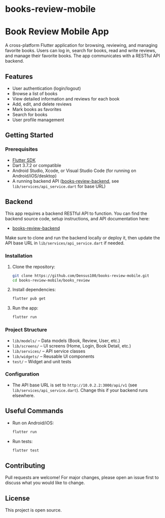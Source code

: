 # books-review-mobile

Book Review Mobile App
======================

A cross-platform Flutter application for browsing, reviewing, and managing favorite books. Users can log in, search for books, read and write reviews, and manage their favorite books. The app communicates with a RESTful API backend.

## Features

- User authentication (login/logout)
- Browse a list of books
- View detailed information and reviews for each book
- Add, edit, and delete reviews
- Mark books as favorites
- Search for books
- User profile management


## Getting Started

### Prerequisites
- [Flutter SDK](https://flutter.dev/docs/get-started/install)
- Dart 3.7.2 or compatible
- Android Studio, Xcode, or Visual Studio Code (for running on Android/iOS/desktop)
- A running backend API ([books-review-backend](https://github.com/Densus100/books-review-backend), see `lib/services/api_service.dart` for base URL)

## Backend

This app requires a backend RESTful API to function. You can find the backend source code, setup instructions, and API documentation here:

- [books-review-backend](https://github.com/Densus100/books-review-backend)

Make sure to clone and run the backend locally or deploy it, then update the API base URL in `lib/services/api_service.dart` if needed.

### Installation
1. Clone the repository:
   ```sh
   git clone https://github.com/Densus100/books-review-mobile.git
   cd books-review-mobile/books_review
   ```
2. Install dependencies:
   ```sh
   flutter pub get
   ```
3. Run the app:
   ```sh
   flutter run
   ```

### Project Structure

- `lib/models/` – Data models (Book, Review, User, etc.)
- `lib/screens/` – UI screens (Home, Login, Book Detail, etc.)
- `lib/services/` – API service classes
- `lib/widgets/` – Reusable UI components
- `test/` – Widget and unit tests

### Configuration
- The API base URL is set to `http://10.0.2.2:3000/api/v1` (see `lib/services/api_service.dart`). Change this if your backend runs elsewhere.

## Useful Commands

- Run on Android/iOS:
  ```sh
  flutter run
  ```
- Run tests:
  ```sh
  flutter test
  ```

## Contributing
Pull requests are welcome! For major changes, please open an issue first to discuss what you would like to change.

## License
This project is open source.